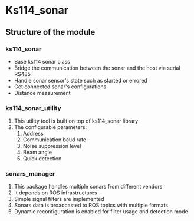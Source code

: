 # Ks114_sonar

## Structure of the module

### ks114_sonar

- Base ks114 sonar class
- Bridge the communication between the sonar and the host via serial RS485
- Handle sonar sensor's state such as started or errored
- Get connected sonar's configurations
- Distance measurement

### ks114_sonar_utility

1. This utility tool is built on top of ks114_sonar library
2. The configurable parameters:
   1. Address
   2. Communication baud rate
   3. Noise suppression level
   4. Beam angle
   5. Quick detection

### sonars_manager

1. This package handles multiple sonars from different vendors
2. It depends on ROS infrastructures
3. Simple signal filters are implemented
4. Sonars data is broadcasted to ROS topics with multiple formats
5. Dynamic reconfiguration is enabled for filter usage and detection mode
